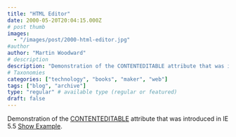 ```yaml
---
title: "HTML Editor"
date: 2000-05-20T20:04:15.000Z
# post thumb
images:
  - "/images/post/2000-html-editor.jpg"
#author
author: "Martin Woodward"
# description
description: "Demonstration of the CONTENTEDITABLE attribute that was introduced in IE 5."
# Taxonomies
categories: ["technology", "books", "maker", "web"]
tags: ["blog", "archive"]
type: "regular" # available type (regular or featured)
draft: false
---
```

Demonstration of the [CONTENTEDITABLE](http://msdn.microsoft.com/workshop/author/dhtml/reference/properties/contentEditable.asp) attribute that was introduced in IE 5.5 [Show Example](/sandbox/htmledit.html).
